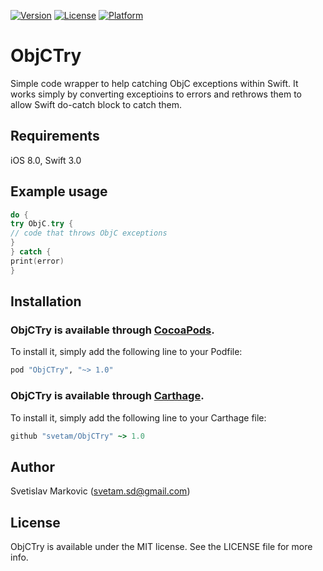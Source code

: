  [![Version](https://img.shields.io/cocoapods/v/ObjCTry.svg?style=flat)](http://cocoapods.org/pods/ObjCTry) [![License](https://img.shields.io/cocoapods/l/ObjCTry.svg?style=flat)](http://cocoapods.org/pods/ObjCTry) [![Platform](https://img.shields.io/cocoapods/p/ObjCTry.svg?style=flat)](http://cocoapods.org/pods/ObjCTry)

# ObjCTry

Simple code wrapper to help catching ObjC exceptions within Swift. It works simply by converting exceptioins to errors and rethrows them to allow Swift do-catch block to catch them.  

## Requirements

iOS 8.0, Swift 3.0

## Example usage

```swift
do {
try ObjC.try {
// code that throws ObjC exceptions
}
} catch {
print(error)
}
```

## Installation

### ObjCTry is available through [CocoaPods](https://cocoapods.org). 

To install it, simply add the following line to your Podfile:

```ruby
pod "ObjCTry", "~> 1.0"
```

### ObjCTry is available through [Carthage](https://github.com/Carthage/Carthage). 

To install it, simply add the following line to your Carthage file:

```ruby
github "svetam/ObjCTry" ~> 1.0
```

## Author

Svetislav Markovic (svetam.sd@gmail.com)

## License

ObjCTry is available under the MIT license. See the LICENSE file for more info.
